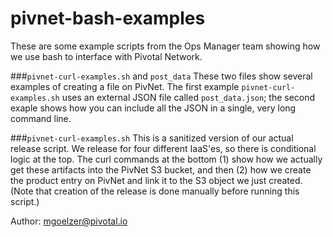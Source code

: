 # pivnet-bash-examples

These are some example scripts from the Ops Manager team showing how we use bash to interface with Pivotal Network.

###`pivnet-curl-examples.sh` and `post_data`
These two files show several examples of creating a file on PivNet.  The first example `pivnet-curl-examples.sh` uses an external JSON file called `post_data.json`; the second exaple shows how you can include all the JSON in a single, very long command line.

###`pivnet-curl-examples.sh`
This is a sanitized version of our actual release script.  We release for four different IaaS'es, so there is conditional logic at the top.  The curl commands at the bottom (1) show how we actually get these artifacts into the PivNet S3 bucket, and then (2) how we create the product entry on PivNet and link it to the S3 object we just created.  (Note that creation of the release is done manually before running this script.)

Author:  mgoelzer@pivotal.io

